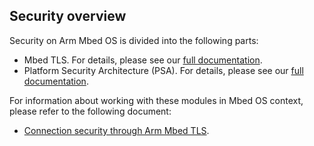 ## Security overview

Security on Arm Mbed OS is divided into the following parts:

- Mbed TLS. For details, please see our [full documentation](https://tls.mbed.org/).
- Platform Security Architecture (PSA). For details, please see our [full documentation](https://developer.arm.com/products/architecture/security-architectures/platform-security-architecture).

For information about working with these modules in Mbed OS context, please refer to the following document:

- [Connection security through Arm Mbed TLS](tls.html).
